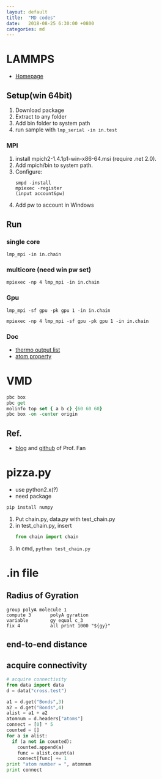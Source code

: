 ```yaml
---
layout: default
title:  "MD codes"
date:   2018-08-25 6:30:00 +0800
categories: md
---
```


# LAMMPS

- [Homepage](http://lammps.sandia.gov/index.html)

## Setup(win 64bit)

1. Download package
1. Extract to any folder
1. Add bin folder to system path
1. run sample with `lmp_serial -in in.test`

### MPI
1. install mpich2-1.4.1p1-win-x86-64.msi (require .net 2.0).
1. Add mpich/bin to system path.
1. Configure:
   ```
   smpd -install
   mpiexec -register
   (input account&pw)
   ```
1. Add pw to account in Windows

## Run

### single core

`lmp_mpi -in in.chain`

### multicore (need win pw set)

`mpiexec -np 4 lmp_mpi -in in.chain`

### Gpu
```
lmp_mpi -sf gpu -pk gpu 1 -in in.chain

mpiexec -np 4 lmp_mpi -sf gpu -pk gpu 1 -in in.chain
```

### Doc
- [thermo output list](https://lammps.sandia.gov/doc/thermo_style.html)
- [atom property](https://lammps.sandia.gov/doc/compute_property_atom.html)

# VMD

```tcl
pbc box
pbc get
molinfo top set { a b c} {60 60 60}
pbc box -on -center origin
```

## Ref.

- [blog](http://blog.sciencenet.cn/home.php?mod=space&uid=3102863) and [github](https://github.com/brucefan1983) of Prof. Fan

# pizza.py
- use python2.x(?)
- need package
```python
pip install numpy
```

1. Put chain.py, data.py with test_chain.py
2. in test_chain.py, insert
   ```python
   from chain import chain
   ``` 
3. In cmd, ``python test_chain.py``

# .in file
## Radius of Gyration
```
group polyA molecule 1
compute 3       polyA gyration
variable        gy equal c_3
fix 4           all print 1000 "${gy}"
```
## end-to-end distance


## acquire connectivity
```python
# acquire connectivity
from data import data
d = data("cross.test")

a1 = d.get("Bonds",3)
a2 = d.get("Bonds",4)
alist = a1 + a2
atomnum = d.headers["atoms"]
connect = [0] * 5
counted = []
for a in alist:
  if (a not in counted):
    counted.append(a)
    func = alist.count(a)
    connect[func] += 1
print "atom number = ", atomnum
print connect
```
